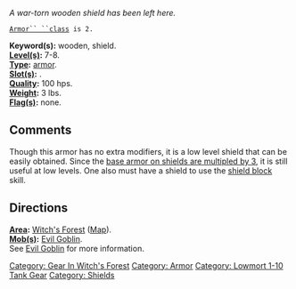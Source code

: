 *A war-torn wooden shield has been left here.*

[`Armor`` ``class`](Armor_Values.md "wikilink")` is 2.`

**Keyword(s):** wooden, shield.  
**[Level(s)](Object_Level.md "wikilink"):** 7-8.  
**[Type](:Category:_Object_Types.md "wikilink"):**
[armor](:Category:_Armor.md "wikilink").  
**[Slot(s)](Object_Slots.md "wikilink"):** <held in offhand>.  
**[Quality](Object_Quality.md "wikilink"):** 100 hps.  
**[Weight](Object_Weight.md "wikilink"):** 3 lbs.  
**[Flag(s)](:Category:_Object_Flags.md "wikilink"):** none.  

## Comments

Though this armor has no extra modifiers, it is a low level shield that
can be easily obtained. Since the [base armor on shields are multipled
by 3](Armor_Class.md "wikilink"), it is still useful at low levels. One
also must have a shield to use the [shield
block](Shield_Block.md "wikilink") skill.

## Directions

**[Area](:Category:_Areas.md "wikilink"):** [Witch's
Forest](:Category:_Witch's_Forest.md "wikilink")
([Map](Witch's_Forest_Map.md "wikilink")).  
**[Mob(s)](:Category:_Mobs.md "wikilink"):** [Evil
Goblin](Evil_Goblin "wikilink").  
See [Evil Goblin](Evil_Goblin "wikilink") for more information.

[Category: Gear In Witch's
Forest](Category:_Gear_In_Witch's_Forest "wikilink") [Category:
Armor](Category:_Armor "wikilink") [Category: Lowmort 1-10 Tank
Gear](Category:_Lowmort_1-10_Tank_Gear "wikilink") [Category:
Shields](Category:_Shields "wikilink")
